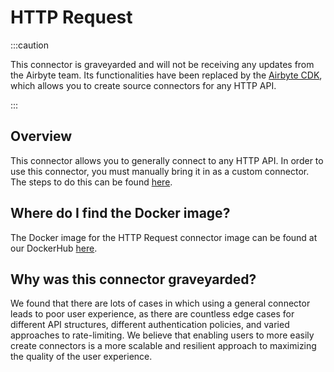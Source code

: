 # HTTP Request

:::caution

This connector is graveyarded and will not be receiving any updates from the Airbyte team. Its
functionalities have been replaced by the
[Airbyte CDK](../../connector-development/cdk-python/README.md), which allows you to create source
connectors for any HTTP API.

:::

## Overview

This connector allows you to generally connect to any HTTP API. In order to use this connector, you
must manually bring it in as a custom connector. The steps to do this can be found
[here](../../connector-development/tutorials/cdk-tutorial-python-http/use-connector-in-airbyte.md).

## Where do I find the Docker image?

The Docker image for the HTTP Request connector image can be found at our DockerHub
[here](https://hub.docker.com/r/airbyte/source-http-request).

## Why was this connector graveyarded?

We found that there are lots of cases in which using a general connector leads to poor user
experience, as there are countless edge cases for different API structures, different authentication
policies, and varied approaches to rate-limiting. We believe that enabling users to more easily
create connectors is a more scalable and resilient approach to maximizing the quality of the user
experience.
